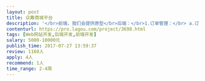```yaml
---                
layout: post       
title: 众筹商城平台           
description: '</br>前端，我们会提供原型</br>后端：</br>1.订单管理：</br> a.订单列表：</br> b订单查询：输入订单号</br> c每期即时投注统计：按照1-49个数字投注金额统计显示，计算最大赔付，最高盈利！筛选查看：排除机器人／排除投注账号</br> d导出统计报表</br>2.商品管理：|商品列表|添加商品|</br>添加商品：所属分类，所属品牌，商品标题，商品描述，商品总价，单份价格（总价除49），图片展示</br>3.用户管理：会员列表|查找会员|添加会员|充值记录|</br>会员列表：UID 手机 金额 登陆时间,地址,IP 注册时间 管理</br>会员管理：手机： 密码： (不填写默认为原密码)账户金额 元 </br>添加会员：手机： 密码： (不填写默认为原密码)账户金额 元 </br>4.三级分销管理：</br>就是A推荐B，B推荐C，C推荐D，A分别得到BCD的消费佣金，后台佣金管理！</br>查看用户推广详情（一级下线人数二级下线人数三级下线人数以及佣金所得以及可提现佣金）！</br>佣金提现申请管理：审核中／已通过／不通过！</br>5.生肖数字设置：每年生肖对应的数字不同而不同</br>6.开奖设置：三方数据打开／手动设置开奖</br>7.设置每期购买截止时间</br>8.后台机器人下单：选择要下单的商品，选择机器人个数，选择补齐剩于订单！</br>9.制造用户参与记录情况数据，显示在跑马灯和历史参与情况！</br>'     
contenturl: https://pro.lagou.com/project/3698.html      
tags: [Web网站开发,后端开发,前端开发]            
salary: 5000-10000元          
publish_time: 2017-07-27 13:59:37         
review: 1160人                   
apply: 4人                   
recommend: 1人                   
time_range: 2-4周              
---                 
```

